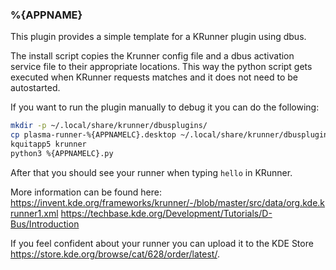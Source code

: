 ### %{APPNAME}

This plugin provides a simple template for a KRunner plugin using dbus.

The install script copies the Krunner config file and a dbus activation service file
to their appropriate locations.
This way the python script gets executed when KRunner
requests matches and it does not need to be autostarted.

If you want to run the plugin manually to debug it you can do the following:  
```bash
mkdir -p ~/.local/share/krunner/dbusplugins/
cp plasma-runner-%{APPNAMELC}.desktop ~/.local/share/krunner/dbusplugins/
kquitapp5 krunner
python3 %{APPNAMELC}.py
```

After that you should see your runner when typing `hello` in KRunner.

More information can be found here:  
https://invent.kde.org/frameworks/krunner/-/blob/master/src/data/org.kde.krunner1.xml
https://techbase.kde.org/Development/Tutorials/D-Bus/Introduction


If you feel confident about your runner you can upload it to the KDE Store
https://store.kde.org/browse/cat/628/order/latest/.
